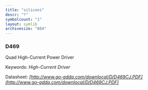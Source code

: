 ```yaml
---
title: "siliconi"
descr: "?"
symbolcount: "1"
layout: symlib
archivesize: "664"
---
```


### D469
Quad High-Current Power Driver


Keywords: *High-Current Driver*

Datasheet: *[http://www.go-gddq.com/downlocal/D/D469CJ.PDF](http://www.go-gddq.com/downlocal/D/D469CJ.PDF)*

